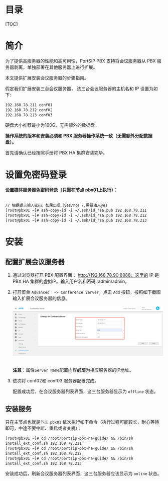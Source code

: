 # 目录
[TOC]

# 简介

为了提供高服务器的性能和高可用性，PortSIP PBX 支持将会议服务器从 PBX 服务器剥离，单独部署在其他服务器上进行扩展。

本文提供扩展安装会议服务器的步骤指南。

假定我们扩展安装三台会议服务器， 该三台会议服务器的主机名和 IP 设置为如下:


```
192.168.78.211 conf01
192.168.78.212 conf02
192.168.78.213 conf03
```


硬盘大小推荐最小为100G，无需额外的数据盘。

**操作系统的版本和安装必须和 PBX 服务器操作系统一致（无需额外分配数据盘）。**



首先请确认已经按照手册将 PBX HA 集群安装完毕。



# 设置免密码登录

**设置媒体服务器免密码登录（只需在节点 pbx01上执行）：**

```shell

// 根据提示输入密码，如果出现（yes/no）?,需要输入yes
[root@pbx01 ~]# ssh-copy-id -i ~/.ssh/id_rsa.pub 192.168.78.211
[root@pbx01 ~]# ssh-copy-id -i ~/.ssh/id_rsa.pub 192.168.78.212
[root@pbx01 ~]# ssh-copy-id -i ~/.ssh/id_rsa.pub 192.168.78.213
```


# 安装

## 配置扩展会议服务器

1. 通过浏览器打开 PBX 配置界面： http://192.168.78.90:8888，这里的 IP 是 PBX HA 集群的虚拟IP。输入用户名和密码: admin/admin。

2. 打开菜单 `Advanced  -> Conference Server`，点击 `Add` 按钮，按照如下截图输入扩展会议服务器的信息。

   ![](../images/E978CF2A-123C-4611-9264-87973A759EBB.png)

   <br/>**注意**：属性`Server Name`配置内容**必须**为相应服务器的IP地址。

3. 依次将 conf02和 conf03 服务器配置完成。

   配置成功后，在会议服务器列表界面，这三台服务器显示为 `offline` 状态。

## 安装服务

只在主节点也就是`节点 pbx01` 依次执行如下命令（执行过程可能较长，耐心等待即可，中途不要中断、重启或者关机）：

```shell
[root@pbx01 ~]# cd /root/portsip-pbx-ha-guide/ && /bin/sh install_ext_conf.sh 192.168.78.211
[root@pbx01 ~]# cd /root/portsip-pbx-ha-guide/ && /bin/sh install_ext_conf.sh 192.168.78.212
[root@pbx01 ~]# cd /root/portsip-pbx-ha-guide/ && /bin/sh install_ext_conf.sh 192.168.78.213
```

安装成功后，刷新会议服务器列表界面，这三台服务器应该显示为 `online` 状态。
